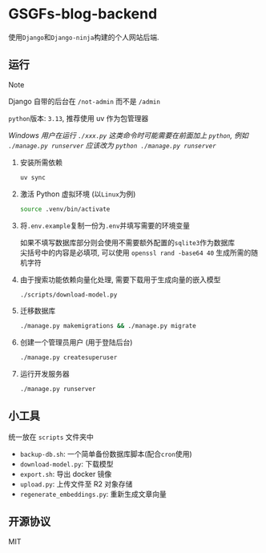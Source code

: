 # GSGFs-blog-backend

使用`Django`和`Django-ninja`构建的个人网站后端.

## 运行

> [!NOTE]
> Django 自带的后台在 `/not-admin` 而不是 `/admin`

`python`版本: `3.13`, 推荐使用 uv 作为包管理器

_Windows 用户在运行 `./xxx.py` 这类命令时可能需要在前面加上 `python`, 例如 `./manage.py runserver` 应该改为 `python ./manage.py runserver`_

1. 安装所需依赖

   ```bash
   uv sync
   ```

2. 激活 Python 虚拟环境 (以`Linux`为例)

   ```bash
   source .venv/bin/activate
   ```

3. 将`.env.example`复制一份为`.env`并填写需要的环境变量

   如果不填写数据库部分则会使用不需要额外配置的`sqlite3`作为数据库  
   尖括号中的内容是必填项, 可以使用 `openssl rand -base64 40` 生成所需的随机字符

4. 由于搜索功能依赖向量化处理, 需要下载用于生成向量的嵌入模型

   ```bash
   ./scripts/download-model.py
   ```

5. 迁移数据库

   ```bash
   ./manage.py makemigrations && ./manage.py migrate
   ```

6. 创建一个管理员用户 (用于登陆后台)

   ```bash
   ./manage.py createsuperuser
   ```

7. 运行开发服务器

   ```bash
   ./manage.py runserver
   ```

## 小工具

统一放在 `scripts` 文件夹中

- `backup-db.sh`: 一个简单备份数据库脚本(配合`cron`使用)
- `download-model.py`: 下载模型
- `export.sh`: 导出 docker 镜像
- `upload.py`: 上传文件至 R2 对象存储
- `regenerate_embeddings.py`: 重新生成文章向量

## 开源协议

MIT
